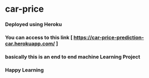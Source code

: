 # car-price


### Deployed using Heroku

### You can access to this link [  https://car-price-prediction-car.herokuapp.com/ ]

### basically this is an end to end machine Learning Project

### Happy Learning
